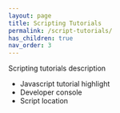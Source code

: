 ```yaml
---
layout: page
title: Scripting Tutorials
permalink: /script-tutorials/
has_children: true
nav_order: 3
---
```


Scripting tutorials description

- Javascript tutorial highlight
- Developer console
- Script location
